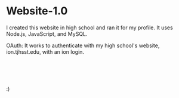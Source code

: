 # Website-1.0

I created this website in high school and ran it for my profile. It uses Node.js, JavaScript, and MySQL.

OAuth: 
It works to authenticate with my high school's website, ion.tjhsst.edu, with an ion login. 

ㅤ

ㅤ
ㅤ
ㅤ
ㅤ
ㅤ
ㅤ
ㅤㅤㅤ
ㅤㅤ
ㅤ
ㅤ

:)
